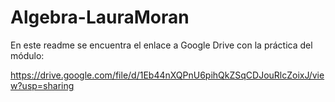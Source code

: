 # Algebra-LauraMoran

En este readme se encuentra el enlace a Google Drive con la práctica del módulo:

https://drive.google.com/file/d/1Eb44nXQPnU6pihQkZSqCDJouRlcZoixJ/view?usp=sharing
